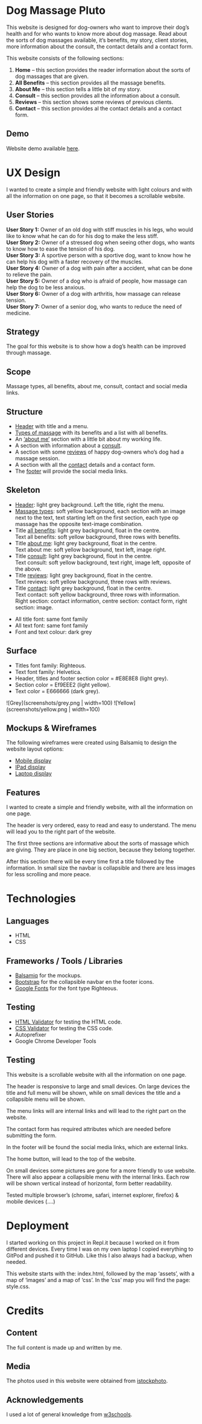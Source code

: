 # Dog Massage Pluto
This website is designed for dog-owners who want to improve their dog’s health and for who wants to know more about dog massage. Read about the sorts of dog massages available, it’s benefits, my story, client stories, more information about the consult, the contact details and a contact form.

This website consists of the following sections:
<ol>
    <li><strong>Home</strong> – this section provides the reader information about the sorts of dog massages that are given.
    <li><strong>All Benefits</strong> – this section provides all the massage benefits.
    <li><strong>About Me</strong> – this section tells a little bit of my story.
    <li><strong>Consult</strong> – this section provides all the information about a consult.
    <li><strong>Reviews</strong> – this section shows some reviews of previous clients.
    <li><strong>Contact</strong> – this section provides al the contact details and a contact form.
</ol>

## Demo 
Website demo available <a href="https://kimkesdev.github.io/DogMassagePluto">here</a>.

# UX Design
I wanted to create a simple and friendly website with light colours and with all the information on one page, so that it becomes a scrollable website.

## User Stories
<strong>User Story 1:</strong> Owner of an old dog with stiff muscles in his legs, who would like to know what he can do for his dog to make the less stiff.<br>
<strong>User Story 2:</strong> Owner of a stressed dog when seeing other dogs, who wants to know how to ease the tension of his dog.<br>
<strong>User Story 3:</strong> A sportive person with a sportive dog, want to know how he can help his dog with a faster recovery of the muscles.<br>
<strong>User Story 4:</strong> Owner of a dog with pain after a accident, what can be done to relieve the pain.<br>
<strong>User Story 5:</strong> Owner of a dog who is afraid of people, how massage can help the dog to be less anxious.<br>
<strong>User Story 6:</strong> Owner of a dog with  arthritis, how massage can release tension.<br>
<strong>User Story 7:</strong> Owner of a senior dog, who wants to reduce the need of medicine.<br>


## Strategy
The goal for this website is to show how a dog’s health can be improved through massage.

## Scope
Massage types, all benefits, about me, consult, contact and social media links.

## Structure
<ul>
    <li><u>Header</u> with title and a menu.
    <li><u>Types of massage</u> with its benefits and a list with all benefits.
    <li>An <u>‘about me’</u> section with a little bit about my working life.
    <li>A section with information about a <u>consult</u>.
    <li>A section with some <u>reviews</u> of happy dog-owners who’s dog had a massage session.
    <li>A section with all the <u>contact</u> details and a contact form.
    <li>The <u>footer</u> will provide the social media links.
</ul>

## Skeleton
<ul>
    <li><u>Header</u>: light grey background. Left the title, right the menu.
    <li><u>Massage types</u>: soft yellow background, each section with an image next to the text, text starting left on the first section, each type op massage has the opposite text-image combination.
    <li>Title <u>all benefits</u>: light grey background, float in the centre. <br>
    Text all benefits: soft yellow background, three rows with benefits.
    <li>Title <u>about me</u>: light grey background, float in the centre. <br>
    Text about me: soft yellow background, text left, image right.
    <li>Title <u>consult</u>: light grey background, flout in the centre. <br>
    Text consult: soft yellow background, text right, image left, opposite of the above.
    <li>Title <u>reviews</u>: light grey background, float in the centre.<br>
    Text reviews: soft yellow background, three rows with reviews.
    <li>Title <u>contact</u>: light grey background, float in the centre.<br>
    Text contact: soft yellow background, three rows with information. <br>
    Right section: contact information, centre section: contact form, right section: image.
</ul>
<ul>
    <li>All title font: same font family
    <li>All text font: same font family
    <li>Font and text colour: dark grey
</ul>

## Surface
<ul>
    <li>Titles font family: Righteous.
    <li>Text font family: Helvetica.
    <li>Header, titles and footer section color = #E8E8E8 (light grey).
    <li>Section color = Ef9EEE2 (light yellow).
    <li>Text color = E666666 (dark grey).
</ul>

![Grey](screenshots/grey.png | width=100)
![Yellow](screenshots/yellow.png | width=100)

## Mockups & Wireframes
The following wireframes were created using Balsamiq to design the website layout options:
<ul>
    <li><a href="https://github.com/kimkesdev/DogMassagePluto/blob/master/mockups/Wireframes%20Mobile%20Dog%20Massage%20Pluto.pdf">Mobile display</a>
    <li><a href="https://github.com/kimkesdev/DogMassagePluto/blob/master/mockups/Wireframes%20Ipad%20Dog%20Massage%20Pluto.pdf">IPad display</a>
    <li><a href="https://github.com/kimkesdev/DogMassagePluto/blob/master/mockups/Wireframes%20Laptop%20Dog%20Massage%20Pluto.pdf">Laptop display</a>
</ul>


## Features
I wanted to create a simple and friendly website, with all the information on one page. 

The header is very ordered, easy to read and easy to understand. The menu will lead you to the right part of the website.

The first three sections are informative about the sorts of massage which are giving. They are place in one big section, because they belong together. 

After this section there will be every time first a title followed by the information.
In small size the navbar is collapsible and there are less images for less scrolling and more peace.

# Technologies 

## Languages
<ul>
    <li>HTML
    <li>CSS
</ul>

## Frameworks / Tools / Libraries
<ul>
    <li><a href="https://balsamiq.com/">Balsamiq</a> for the mockups.
    <li><a href="https://getbootstrap.com/">Bootstrap</a> for the collapsible navbar en the footer icons.
    <li><a href="https://fonts.google.com/">Google Fonts</a> for the font type Righteous.
</ul>

## Testing
<ul>
    <li><a href="https://validator.w3.org/">HTML Validator</a> for testing the HTML code.
    <li><a href="https://jigsaw.w3.org/css-validator/">CSS Validator</a> for testing the CSS code.
    <li>Autoprefixer
    <li>Google Chrome Developer Tools
</ul>

## Testing
This website is a scrollable website with all the information on one page.

The header is responsive to large and small devices. On large devices the title and full menu will be shown, while on small devices the title and a collapsible menu will be shown.

The menu links will are internal links and will lead to the right part on the website. 

The contact form has required attributes which are needed before submitting the form.

In the footer will be found the social media links, which are external links.

The home button, will lead to the top of the website.

On small devices some pictures are gone for a more friendly to use website. There will also appear a collapsible menu with the internal links. Each row will be shown vertical instead of horizontal, form better readability.

Tested multiple browser’s (chrome, safari, internet explorer, firefox) & mobile devices (….)

# Deployment
I started working on this project in Repl.it because I worked on it from different devices. Every time I was on my own laptop I copied everything to GitPod and pushed it to GitHub. Like this I also always had a backup, when needed. 

This website starts with the: index.html, followed by the map ‘assets’, with a map of ‘images’ and a map of ‘css’. In the ’css’ map you will find the page: style.css.

# Credits

## Content
The full content is made up and written by me.

## Media
The photos used in this website were obtained from <a href="https://www.istockphoto.com/nl">istockphoto</a>.

## Acknowledgements
I used a lot of general knowledge from <a href="https://www.w3schools.com">w3schools</a>.
